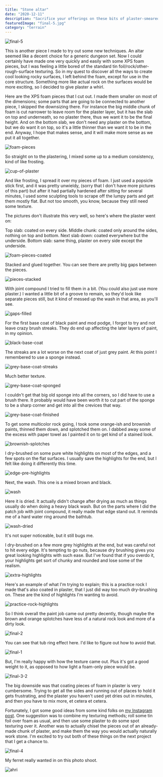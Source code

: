 ```yaml
---
title: "Stone altar"
date: "2020-12-11"
description: "Sacrifice your offerings on these bits of plaster-smeared foam"
featuredImage: "final-5.jpg"
category: "terrain"
---
```


![final-5](final-5.jpg)

This is another piece I made to try out some new techniques. An altar seemed like a decent choice for a generic dungeon set. Now I could certainly have made one very quickly and easily with some XPS foam pieces, but I was feeling a little bored of the standard tin foil/rock/other-rough-surface texturing. So in my quest to discover all the ways to create cool looking rocky surfaces, I left behind the foam, except for use in the core structure. Something more like actual rock on the surfaces would be more exciting, so I decided to give plaster a whirl.

Here are the XPS foam pieces that I cut out. I made them smaller on most of the dimensions; some parts that are going to be connected to another piece, I skipped the downsizing there. For instance the big middle chunk of foam is cut narrower to leave room for the plaster layer, but it has the slab on top and underneath, so no plaster there, thus we want it to be the final height. And on the bottom slab, we don't need any plaster on the bottom, but we do want it on top, so it's a little thinner than we want it to be in the end. Anyway, I hope that makes sense, and it will make more sense as we put it all together.

![foam-pieces](foam-pieces.jpg)

So straight on to the plastering, I mixed some up to a medium consistency, kind of like frosting.

![cup-of-plaster](cup-of-plaster.jpg)

And like frosting, I spread it over my pieces of foam. I just used a popsicle stick first, and it was pretty unwieldy, (sorry that I don't have more pictures of this part) but after it had partially hardened after sitting for several minutes, I used some sculpting tools to scrape off the lumpy parts and get them mostly flat. But not too smooth, you know, because they still need some texture.

The pictures don't illustrate this very well, so here's where the plaster went on:

Top slab: coated on every side.
Middle chunk: coated only around the sides, nothing on top and bottom.
Next slab down: coated everywhere but the underside.
Bottom slab: same thing, plaster on every side except the underside.

![foam-pieces-coated](foam-pieces-coated.jpg)

Stacked and glued together. You can see there are pretty big gaps between the pieces.

![pieces-stacked](pieces-stacked.jpg)

With joint compound I tried to fill them in a bit. (You could also just use more plaster.) I wanted a little bit of a groove to remain, so they'd look like separate pieces still, but it kind of messed up the wash in that area, as you'll see.

![gaps-filled](gaps-filled.jpg)

For the first base coat of black paint and mod podge, I forgot to try and not leave crazy brush streaks. They do end up affecting the later layers of paint, in my opinion.

![black-base-coat](black-base-coat.jpg)

The streaks are a lot worse on the next coat of just grey paint. At this point I remembered to use a sponge instead.

![grey-base-coat-streaks](grey-base-coat-streaks.jpg)

Much better texture.

![grey-base-coat-sponged](grey-base-coat-sponged.jpg)

I couldn't get that big old sponge into all the corners, so I did have to use a brush there. It probably would have been worth it to cut part of the sponge to be a sharp corner and get into all the crevices that way.

![grey-base-coat-finished](grey-base-coat-finished.jpg)

To get some multicolor rock going, I took some orange-ish and brownish paints, thinned them down, and splotched them on. I dabbed away some of the excess with paper towel as I painted it on to get kind of a stained look.

![brownish-splotches](brownish-splotches.jpg)

I dry-brushed on some pure white highlights on most of the edges, and a few spots on the flat surfaces. I usually save the highlights for the end, but I felt like doing it differently this time.

![edge-pre-highlights](edge-pre-highlights.jpg)

Next, the wash. This one is a mixed brown and black.

![wash](wash.jpg)

Here it is dried. It actually didn't change after drying as much as things usually do when doing a heavy black wash. But on the parts where I did the patch job with joint compound, it really made that edge stand out. It reminds me of a hard water ring around the bathtub.

![wash-dried](wash-dried.jpg)

It's not super noticeable, but it still bugs me.

I dry-brushed on a few more grey highlights at the end, but was careful not to hit every edge. It's tempting to go nuts, because dry brushing gives you great looking highlights with such ease. But I've found that if you overdo it, your highlights get sort of chunky and rounded and lose some of the realism.

![extra-highlights](extra-highlights.jpg)

Here's an example of what I'm trying to explain; this is a practice rock I made that's also coated in plaster, that I just did way too much dry-brushing on. These are the kind of highlights I'm wanting to avoid.

![practice-rock-highlights](practice-rock-highlights.jpg)

So I think overall the paint job came out pretty decently, though maybe the brown and orange splotches have less of a natural rock look and more of a dirty look. 

![final-2](final-2.jpg)

You can see that tub ring effect here. I'd like to figure out how to avoid that.

![final-1](final-1.jpg)

But, I'm really happy with how the texture came out. Plus it's got a good weight to it, as opposed to how light a foam-only piece would be.

![final-3-2](final-3-2.jpg)

The big downside was that coating pieces of foam in plaster is very cumbersome. Trying to get all the sides and running out of places to hold it gets frustrating, and the plaster you haven't used yet dries out in minutes, and then you have to mix more, et cetera et cetera.

Fortunately, I got some good ideas from some kind folks on <a href="https://www.instagram.com/p/CEmtSbMnT8p/" target="_blank" rel="noopener noreferrer">my Instagram post</a>. One suggestion was to combine my texturing methods; roll some tin foil over foam as usual, and then use some plaster to do some spot texturing over it. Another was to actually chisel the pieces out of an already-made chunk of plaster, and make them the way you would actually naturally work stone. I'm excited to try out both of these things on the next project that I get a chance to.

![final-4](final-4.jpg)

My ferret really wanted in on this photo shoot.

![ahri](ahri.jpg)